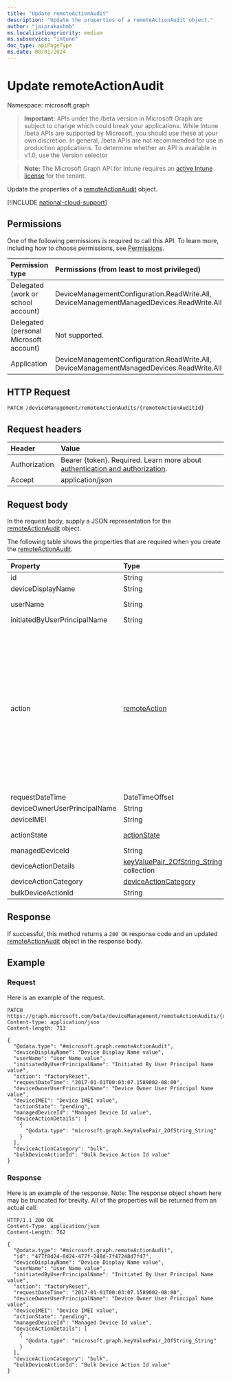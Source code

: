```yaml
---
title: "Update remoteActionAudit"
description: "Update the properties of a remoteActionAudit object."
author: "jaiprakashmb"
ms.localizationpriority: medium
ms.subservice: "intune"
doc_type: apiPageType
ms.date: 08/01/2024
---
```


# Update remoteActionAudit

Namespace: microsoft.graph

> **Important:** APIs under the /beta version in Microsoft Graph are subject to change which could break your applications. While Intune /beta APIs are supported by Microsoft, you should use these at your own discretion. In general, /beta APIs are not recommended for use in production applications. To determine whether an API is available in v1.0, use the Version selector

> **Note:** The Microsoft Graph API for Intune requires an [active Intune license](https://go.microsoft.com/fwlink/?linkid=839381) for the tenant.

Update the properties of a [remoteActionAudit](../resources/intune-devices-remoteactionaudit.md) object.

[!INCLUDE [national-cloud-support](../../includes/all-clouds.md)]

## Permissions
One of the following permissions is required to call this API. To learn more, including how to choose permissions, see [Permissions](/graph/permissions-reference).

|Permission type|Permissions (from least to most privileged)|
|:---|:---|
|Delegated (work or school account)|DeviceManagementConfiguration.ReadWrite.All, DeviceManagementManagedDevices.ReadWrite.All|
|Delegated (personal Microsoft account)|Not supported.|
|Application|DeviceManagementConfiguration.ReadWrite.All, DeviceManagementManagedDevices.ReadWrite.All|

## HTTP Request
<!-- {
  "blockType": "ignored"
}
-->
``` http
PATCH /deviceManagement/remoteActionAudits/{remoteActionAuditId}
```

## Request headers
|Header|Value|
|:---|:---|
|Authorization|Bearer {token}. Required. Learn more about [authentication and authorization](/graph/auth/auth-concepts).|
|Accept|application/json|

## Request body
In the request body, supply a JSON representation for the [remoteActionAudit](../resources/intune-devices-remoteactionaudit.md) object.

The following table shows the properties that are required when you create the [remoteActionAudit](../resources/intune-devices-remoteactionaudit.md).

|Property|Type|Description|
|:---|:---|:---|
|id|String|Report Id.|
|deviceDisplayName|String|Intune device name.|
|userName|String|\[deprecated\] Please use InitiatedByUserPrincipalName instead.|
|initiatedByUserPrincipalName|String|User who initiated the device action, format is UPN.|
|action|[remoteAction](../resources/intune-devices-remoteaction.md)|The action name. Possible values are: `unknown`, `factoryReset`, `removeCompanyData`, `resetPasscode`, `remoteLock`, `enableLostMode`, `disableLostMode`, `locateDevice`, `rebootNow`, `recoverPasscode`, `cleanWindowsDevice`, `logoutSharedAppleDeviceActiveUser`, `quickScan`, `fullScan`, `windowsDefenderUpdateSignatures`, `factoryResetKeepEnrollmentData`, `updateDeviceAccount`, `automaticRedeployment`, `shutDown`, `rotateBitLockerKeys`, `rotateFileVaultKey`, `getFileVaultKey`, `setDeviceName`, `activateDeviceEsim`, `deprovision`, `disable`, `reenable`, `moveDeviceToOrganizationalUnit`, `initiateMobileDeviceManagementKeyRecovery`, `initiateOnDemandProactiveRemediation`, `rotateLocalAdminPassword`, `unknownFutureValue`, `launchRemoteHelp`, `revokeAppleVppLicenses`, `removeDeviceFirmwareConfigurationInterfaceManagement`, `pauseConfigurationRefresh`, `initiateDeviceAttestation`, `changeAssignments`, `delete`.|
|requestDateTime|DateTimeOffset|Time when the action was issued, given in UTC.|
|deviceOwnerUserPrincipalName|String|Upn of the device owner.|
|deviceIMEI|String|IMEI of the device.|
|actionState|[actionState](../resources/intune-shared-actionstate.md)|Action state. Possible values are: `none`, `pending`, `canceled`, `active`, `done`, `failed`, `notSupported`.|
|managedDeviceId|String|Action target.|
|deviceActionDetails|[keyValuePair_2OfString_String](../resources/intune-devices-keyvaluepair_2ofstring_string.md) collection|DeviceAction details|
|deviceActionCategory|[deviceActionCategory](../resources/intune-devices-deviceactioncategory.md)|DeviceAction category. Possible values are: `single`, `bulk`.|
|bulkDeviceActionId|String|BulkAction ID|



## Response
If successful, this method returns a `200 OK` response code and an updated [remoteActionAudit](../resources/intune-devices-remoteactionaudit.md) object in the response body.

## Example

### Request
Here is an example of the request.
``` http
PATCH https://graph.microsoft.com/beta/deviceManagement/remoteActionAudits/{remoteActionAuditId}
Content-type: application/json
Content-length: 713

{
  "@odata.type": "#microsoft.graph.remoteActionAudit",
  "deviceDisplayName": "Device Display Name value",
  "userName": "User Name value",
  "initiatedByUserPrincipalName": "Initiated By User Principal Name value",
  "action": "factoryReset",
  "requestDateTime": "2017-01-01T00:03:07.1589002-08:00",
  "deviceOwnerUserPrincipalName": "Device Owner User Principal Name value",
  "deviceIMEI": "Device IMEI value",
  "actionState": "pending",
  "managedDeviceId": "Managed Device Id value",
  "deviceActionDetails": [
    {
      "@odata.type": "microsoft.graph.keyValuePair_2OfString_String"
    }
  ],
  "deviceActionCategory": "bulk",
  "bulkDeviceActionId": "Bulk Device Action Id value"
}
```

### Response
Here is an example of the response. Note: The response object shown here may be truncated for brevity. All of the properties will be returned from an actual call.
``` http
HTTP/1.1 200 OK
Content-Type: application/json
Content-Length: 762

{
  "@odata.type": "#microsoft.graph.remoteActionAudit",
  "id": "477f8d24-8d24-477f-248d-7f47248d7f47",
  "deviceDisplayName": "Device Display Name value",
  "userName": "User Name value",
  "initiatedByUserPrincipalName": "Initiated By User Principal Name value",
  "action": "factoryReset",
  "requestDateTime": "2017-01-01T00:03:07.1589002-08:00",
  "deviceOwnerUserPrincipalName": "Device Owner User Principal Name value",
  "deviceIMEI": "Device IMEI value",
  "actionState": "pending",
  "managedDeviceId": "Managed Device Id value",
  "deviceActionDetails": [
    {
      "@odata.type": "microsoft.graph.keyValuePair_2OfString_String"
    }
  ],
  "deviceActionCategory": "bulk",
  "bulkDeviceActionId": "Bulk Device Action Id value"
}
```